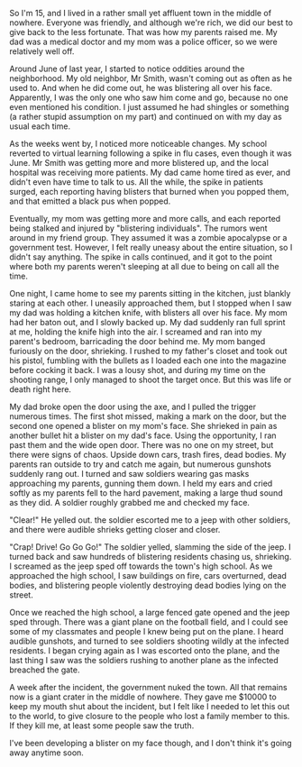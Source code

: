 So I'm 15, and I lived in a rather small yet affluent town in the middle of nowhere. Everyone was friendly, and although we're rich, we did our best to give back to the less fortunate. That was how my parents raised me. My dad was a medical doctor and my mom was a police officer, so we were relatively well off. 

Around June of last year, I started to notice oddities around the neighborhood. My old neighbor, Mr Smith, wasn't coming out as often as he used to. And when he did come out, he was blistering all over his face. Apparently, I was the only one who saw him come and go, because no one even mentioned his condition. I just assumed he had shingles or something (a rather stupid assumption on my part) and continued on with my day as usual each time. 

As the weeks went by, I noticed more noticeable changes. My school reverted to virtual learning following a spike in flu cases, even though it was June. Mr Smith was getting more and more blistered up, and the local hospital was receiving more patients. My dad came home tired as ever, and didn't even have time to talk to us. All the while, the spike in patients surged, each reporting having blisters that burned when you popped them, and that emitted a black pus when popped.

Eventually, my mom was getting more and more calls, and each reported being stalked and injured by "blistering individuals". The rumors went around in my friend group. They assumed it was a zombie apocalypse or a government test. However, I felt really uneasy about the entire situation, so I didn't say anything. The spike in calls continued, and it got to the point where both my parents weren't sleeping at all due to being on call all the time. 

One night, I came home to see my parents sitting in the kitchen, just blankly staring at each other. I uneasily approached them, but I stopped when I saw my dad was holding a kitchen knife, with blisters all over his face. My mom had her baton out, and I slowly backed up. My dad suddenly ran full sprint at me, holding the knife high into the air. I screamed and ran into my parent's bedroom, barricading the door behind me. My mom banged furiously on the door, shrieking. I rushed to my father's closet and took out his pistol, fumbling with the bullets as I loaded each one into the magazine before cocking it back. I was a lousy shot, and during my time on the shooting range, I only managed to shoot the target once. But this was life or death right here.

My dad broke open the door using the axe, and I pulled the trigger numerous times. The first shot missed, making a mark on the door, but the second one opened a blister on my mom's face. She shrieked in pain as another bullet hit a blister on my dad's face. Using the opportunity, I ran past them and the wide open door. There was no one on my street, but there were signs of chaos. Upside down cars, trash fires, dead bodies. My parents ran outside to try and catch me again, but numerous gunshots suddenly rang out. I turned and saw soldiers wearing gas masks approaching my parents, gunning them down. I held my ears and cried softly as my parents fell to the hard pavement, making a large thud sound as they did. A soldier roughly grabbed me and checked my face.

"Clear!" He yelled out. the soldier escorted me to a jeep with other soldiers, and there were audible shrieks getting closer and closer.

"Crap! Drive! Go Go Go!" The soldier yelled, slamming the side of the jeep. I turned back and saw hundreds of blistering residents chasing us, shrieking. I screamed as the jeep sped off towards the town's high school. As we approached the high school, I saw buildings on fire, cars overturned, dead bodies, and blistering people violently destroying dead bodies lying on the street. 

Once we reached the high school, a large fenced gate opened and the jeep sped through. There was a giant plane on the football field, and I could see some of my classmates and people I knew being put on the plane. I heard audible gunshots, and turned to see soldiers shooting wildly at the infected residents. I began crying again as I was escorted onto the plane, and the last thing I saw was the soldiers rushing to another plane as the infected breached the gate.

A week after the incident, the government nuked the town. All that remains now is a giant crater in the middle of nowhere. They gave me $10000 to keep my mouth shut about the incident, but I felt like I needed to let this out to the world, to give closure to the people who lost a family member to this. If they kill me, at least some people saw the truth.  

I've been developing a blister on my face though, and I don't think it's going away anytime soon. 